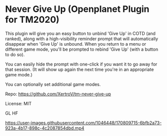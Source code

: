 # Never Give Up (Openplanet Plugin for TM2020)

This plugin will give you an easy button to unbind 'Give Up' in COTD (and ranked), along with a high-visibility reminder prompt that will automatically disappear when 'Give Up' is unbound.
When you return to a menu or different game mode, you'll be prompted to rebind 'Give Up' (with a button to do so).

You can easily hide the prompt with one-click if you want it to go away for that session. (It will show up again the next time you're in an appropriate game mode.)

You can optionally set additional game modes.

<!-- Ideally in the future the plugin could re-bind 'Give Up' to respawn automatically and temporarily, so no user action is required. That is not trivial to do currently, though. -->

Repo: https://github.com/XertroV/tm-never-give-up

License: MIT

GL HF

<!-- ![Gif demo](never-give-up-demo-loop.gif) -->
<!-- gif url: https://user-images.githubusercontent.com/1046448/170809749-13025e38-91c3-4ad6-b4e9-98e6cee0399c.gif -->

https://user-images.githubusercontent.com/1046448/170809715-6bfb2a73-923a-4b17-898c-4c2087854dbd.mp4

<!-- <video width="460" height="300" controls autoplay loop muted>
    <source src="https://user-images.githubusercontent.com/1046448/170809715-6bfb2a73-923a-4b17-898c-4c2087854dbd.mp4" type="video/mp4">
</video> -->
